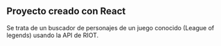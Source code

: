 ## Proyecto creado con React
Se trata de un buscador de personajes de un juego conocido (League of legends) usando la API de RIOT.
